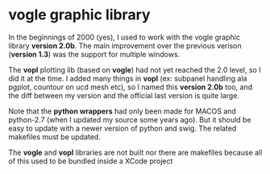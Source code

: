 # vogle graphic library
In the beginnings of 2000 (yes), I used to work with the vogle graphic library **version 2.0b**.
The main improvement over the previous verison (**version 1.3**) was the support for multiple windows.

The **vopl** plotting lib (based on **vogle**) had not yet reached the 2.0 level, so I did it at the time.
I added many things in **vopl** (ex: subpanel handling ala pgplot, countour on ucd mesh etc), so I named
this **version 2.0b** too, and the diff between my version and the official last version is quite large.

Note that the **python wrappers** had only been made for MACOS and python-2.7 (when I updated my source some years ago).
But it should be easy to update with a newer version of python and swig. The related makefiles must be updated.

The **vogle** and **vopl** libraries are not built nor there are makefiles because all of this used to be bundled inside a XCode project
